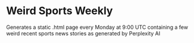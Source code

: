 # Weird Sports Weekly
Generates a static .html page every Monday at 9:00 UTC containing a few weird recent sports news stories as generated by Perplexity AI
